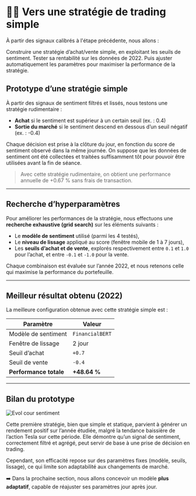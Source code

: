 # 🚶‍♂️ Vers une stratégie de trading simple

À partir des signaux calibrés à l'étape précédente, nous allons :

Construire une stratégie d’achat/vente simple, en exploitant les seuils de sentiment.
Tester sa rentabilité sur les données de 2022.
Puis ajuster automatiquement les paramètres pour maximiser la performance de la stratégie.

## Prototype d’une stratégie simple

À partir des signaux de sentiment filtrés et lissés, nous testons une stratégie rudimentaire :

- **Achat** si le sentiment est supérieur à un certain seuil (ex. : 0.4)
- **Sortie du marché** si le sentiment descend en dessous d’un seuil négatif (ex. : -0.4)

Chaque décision est prise à la clôture du jour, en fonction du score de sentiment observé dans la même journée.
On suppose que les données de sentiment ont été collectées et traitées suffisamment tôt pour pouvoir être utilisées avant la fin de séance.

> Avec cette stratégie rudimentaire, on obtient une performance annuelle de +0.67 % sans frais de transaction.
---

## Recherche d’hyperparamètres

Pour améliorer les performances de la stratégie, nous effectuons une **recherche exhaustive (grid search)** sur les éléments suivants :

- Le **modèle de sentiment** utilisé (parmi les 4 testés),
- Le **niveau de lissage** appliqué au score (fenêtre mobile de 1 à 7 jours),
- Les **seuils d’achat et de vente**, explorés respectivement entre `0.1` et `1.0` pour l’achat, et entre `-0.1` et `-1.0` pour la vente.

Chaque combinaison est évaluée sur l’année 2022, et nous retenons celle qui maximise la performance du portefeuille.

---

## Meilleur résultat obtenu (2022)

La meilleure configuration obtenue avec cette stratégie simple est :

| Paramètre                 | Valeur                          |
|---------------------------|----------------------------------|
| Modèle de sentiment       | `FinancialBERT`                 |
| Fenêtre de lissage        | 2 jour                          |
| Seuil d’achat             | `+0.7`                          |
| Seuil de vente            | `-0.4`                          |
| **Performance totale**    | **+48.64 %**                     |

---

## Bilan du prototype

![Evol cour sentiment](prix_tesla_2022.png)

Cette première stratégie, bien que simple et statique, parvient à générer un rendement positif sur l’année étudiée, malgré la tendance baissière de l’action Tesla sur cette période.
Elle démontre qu’un signal de sentiment, correctement filtré et agrégé, peut servir de base à une prise de décision en trading.

Cependant, son efficacité repose sur des paramètres fixes (modèle, seuils, lissage), ce qui limite son adaptabilité aux changements de marché.

➡️ Dans la prochaine section, nous allons concevoir un modèle **plus adaptatif**, capable de réajuster ses paramètres jour après jour.
